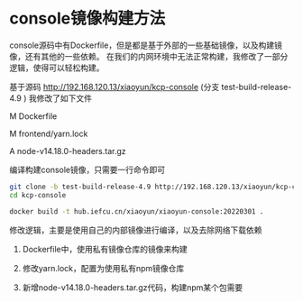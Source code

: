 # console镜像构建方法

console源码中有Dockerfile，但是都是基于外部的一些基础镜像，以及构建镜像，还有其他的一些依赖。
在我们的内网环境中无法正常构建，我修改了一部分逻辑，使得可以轻松构建。

基于源码 http://192.168.120.13/xiaoyun/kcp-console
(分支 test-build-release-4.9 )
我修改了如下文件

M       Dockerfile

M       frontend/yarn.lock

A       node-v14.18.0-headers.tar.gz

编译构建console镜像，只需要一行命令即可

```bash
git clone -b test-build-release-4.9 http://192.168.120.13/xiaoyun/kcp-console
cd kcp-console

docker build -t hub.iefcu.cn/xiaoyun/xiaoyun-console:20220301 .
```

修改逻辑，主要是使用自己的内部镜像进行编译，以及去除网络下载依赖

1. Dockerfile中，使用私有镜像仓库的镜像来构建

2. 修改yarn.lock，配置为使用私有npm镜像仓库

3. 新增node-v14.18.0-headers.tar.gz代码，构建npm某个包需要
